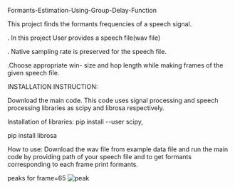  Formants-Estimation-Using-Group-Delay-Function 
 
This project finds the formants frequencies of a speech signal.

. In this project User provides a speech file(wav file)

. Native sampling rate is preserved for the speech file.

.Choose appropriate win- size and hop length while making frames of the given speech file.


INSTALLATION INSTRUCTION:

Download the main code.  This code uses signal processing and speech processing libraries as scipy and librosa respectively.

Installation of libraries:
pip install --user scipy,

pip install librosa

How to use:
Download the wav file from example data file and run the main code by providing path of your speech file and to get formants corresponding to each frame print formants.
  
  
 peaks for frame=65
![peak](https://user-images.githubusercontent.com/105709848/203570290-f4af001f-9f8c-4e35-9c80-e37673edb0a1.PNG)
